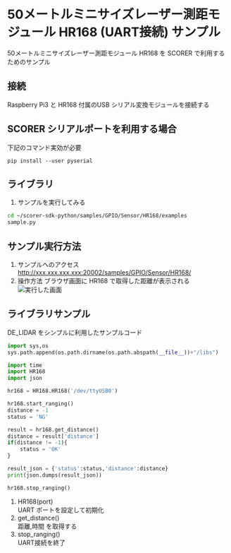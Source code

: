 # 50メートルミニサイズレーザー測距モジュール HR168 (UART接続) サンプル
50メートルミニサイズレーザー測距モジュール HR168 を SCORER で利用するためのサンプル

## 接続
Raspberry Pi3 と HR168 付属のUSB シリアル変換モジュールを接続する

## SCORER シリアルポートを利用する場合
下記のコマンド実効が必要
```
pip install --user pyserial
```

## ライブラリ

1. サンプルを実行してみる
```bash
cd ~/scorer-sdk-python/samples/GPIO/Sensor/HR168/examples
sample.py
```

## サンプル実行方法
1. サンプルへのアクセス
http://xxx.xxx.xxx.xxx:20002/samples/GPIO/Sensor/HR168/
2. 操作方法
ブラウザ画面に HR168 で取得した距離が表示される<br>
![実行した画面]()

## ライブラリサンプル
DE_LIDAR をシンプルに利用したサンプルコード
```python:sample.py
import sys,os
sys.path.append(os.path.dirname(os.path.abspath(__file__))+"/libs")

import time
import HR168
import json

hr168 = HR168.HR168('/dev/ttyUSB0')

hr168.start_ranging()
distance = -1
status = 'NG'

result = hr168.get_distance()
distance = result['distance']
if(distance != -1){
    status = 'OK'
}

result_json = {'status':status,'distance':distance}
print(json.dumps(result_json))

hr168.stop_ranging()

```

1. HR168(port) <br> UART ポートを設定して初期化
2. get_distance() <br> 距離,時間 を取得する
3. stop_ranging() <br> UART接続を終了
